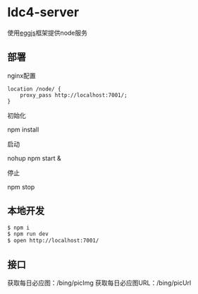 # ldc4-server

使用[eggjs][egg]框架提供node服务

## 部署

nginx配置
```
location /node/ {
    proxy_pass http://localhost:7001/;
}
```

初始化

npm install

启动

nohup npm start &

停止

npm stop

## 本地开发

```bash
$ npm i
$ npm run dev
$ open http://localhost:7001/
```

## 接口

获取每日必应图：/bing/picImg
获取每日必应图URL：/bing/picUrl


[egg]: https://eggjs.org
